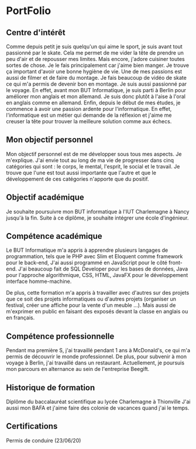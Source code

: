 # PortFolio

## Centre d'intérêt

Comme depuis petit je suis quelqu'un qui aime le sport, je suis avant tout passionné par le skate. Cela me permet de me vider la tête de prendre un peu d'air et de repousser mes limites.
Mais encore, j'adore cuisiner toutes sortes de chose. Je le fais principalement car j'aime bien manger. Je trouve ça important d'avoir une bonne hygiène de vie.
Une de mes passions est aussi de filmer et de faire du montage. Je fais beaucoup de vidéo de skate ce qui m'a permis de devenir bon en montage.
Je suis aussi passionné par le voyage. En effet, avant mon BUT Informatique, je suis parti à Berlin pour améliorer mon anglais et mon allemand. Je suis donc plutôt à l'aise à l'oral en anglais comme en allemand.
Enfin, depuis le début de mes études, je commence à avoir une passion ardente pour l'informatique. En effet, l'informatique est un métier qui demande de la réflexion et j'aime me creuser la tête pour trouver la meilleure solution comme aux échecs. 

## Mon objectif personnel

Mon objectif personnel est de me développer sous tous mes aspects. Je m'explique. J'ai envie tout au long de ma vie de progresser dans cinq catégories qui sont : le corps, le mental, l'esprit, le social et le travail. Je trouve que l'une est tout aussi importante que l'autre et que le développement de ces catégories n'apporte que du positif.

## Objectif académique

Je souhaite poursuivre mon BUT informatique à l'IUT Charlemagne à Nancy jusqu'à la fin. Suite à ce diplôme, je souhaite intégrer une école d'ingénieur.

## Compétence académique

Le BUT Informatique m'a appris à apprendre plusieurs langages de programmation, tels que le PHP avec Slim et Eloquent comme framework pour le back-end, J'ai aussi programmé en JavaScript pour le côté front-end. J'ai beaucoup fait de SQL Developer pour les bases de données, Java pour l'approche algorithmique, CSS, HTML, JavaFX  pour le développement interface homme-machine. 

De plus, cette formation m'a appris à travailler avec d'autres sur des projets que ce soit des projets informatiques ou d'autres projets (organiser un festival, créer une affiche pour la vente d'un meuble ...). Mais aussi de m'exprimer en public en faisant des exposés devant la classe en anglais ou en français.

## Compétence professionnelle

Pendant ma première S, j'ai travaillé pendant 1 ans à McDonald's, ce qui m'a permis de découvrir le monde professionnel. De plus, pour subvenir à mon voyage à Berlin, j'ai travaillé dans un restaurant. 
Actuellement, je poursuis mon parcours en alternance au sein de l'entreprise Beegift.

## Historique de formation

Diplôme du baccalauréat scientifique au lycée Charlemagne à Thionville
J'ai aussi mon BAFA et j'aime faire des colonie de vacances quand j'ai le temps.

## Certifications

Permis de conduire (23/06/20)


